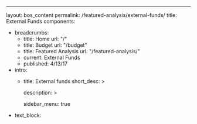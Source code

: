 ---
layout: bos_content
permalink: /featured-analysis/external-funds/
title: External Funds
components:
- breadcrumbs:
  - title: Home
    url: "/"
  - title: Budget
    url: "/budget"
  - title: Featured Analysis
    url: "/featured-analysis/"
  - current: External Funds
  - published: 4/13/17
- intro:
  - title: External funds
    short_desc: >
       
    description: >
       
    sidebar_menu: true    
- text_block:

